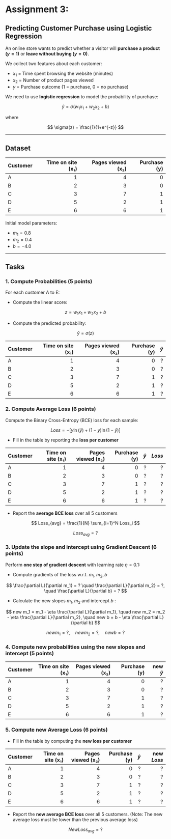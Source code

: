 # Assignment 3: 

## Predicting Customer Purchase using Logistic Regression 
An online store wants to predict whether a visitor will **purchase a product $(y = 1)$** or **leave without buying $(y = 0)$**.  


We collect two features about each customer:

- $x_1$ = Time spent browsing the website (minutes)
- $x_2$ = Number of product pages viewed
- $y$ = Purchase outcome (1 = purchase, 0 = no purchase)

We need to use **logistic regression** to model the probability of purchase:

$$
\hat{y} = \sigma(w_1 x_1 + w_2 x_2 + b)
$$

where 

$$
\sigma(z) = \frac{1}{1+e^{-z}}
$$

---

## Dataset

| Customer | Time on site (x₁) | Pages viewed (x₂) | Purchase (y) |
|----------|-------------------:|------------------:|-------------:|
| A        | 1                  | 4                 | 0            |
| B        | 2                  | 3                 | 0            |
| C        | 3                  | 7                 | 1            |
| D        | 5                  | 2                 | 1            |
| E        | 6                  | 6                 | 1            |

Initial model parameters:
- $m_1 = 0.8$
- $m_2 = 0.4$  
- $b = -4.0$

---

## Tasks

### 1. Compute Probabilities (5 points)
For each customer A to E:

- Compute the linear score:  

$$
z = w_1 x_1 + w_2 x_2 + b
$$

- Compute the predicted probability:  

$$
\hat{y} = \sigma(z)
$$

| Customer | Time on site (x₁) | Pages viewed (x₂) | Purchase (y) | $\hat{y}$ 
|----------|-------------------:|------------------:|-------------:|-------------:|
| A        | 1                  | 4                 | 0            | ?            |
| B        | 2                  | 3                 | 0            | ?            |
| C        | 3                  | 7                 | 1            | ?            |
| D        | 5                  | 2                 | 1            | ?            |
| E        | 6                  | 6                 | 1            | ?            |

### 2. Compute Average Loss (6 points)

Compute the Binary Cross-Entropy (BCE) loss for each sample:

$$
Loss = -\big[ y \ln(\hat{y}) + (1-y)\ln(1-\hat{y}) \big]
$$

- Fill in the table by reporting the **loss per customer**  
 
| Customer | Time on site (x₁) | Pages viewed (x₂) | Purchase (y) | $\hat{y}$ | $Loss$ |
|----------|-------------------:|------------------:|-------------:|-------------:|-------------:|
| A        | 1                  | 4                 | 0            | ?            | ?            |
| B        | 2                  | 3                 | 0            | ?            | ?            |
| C        | 3                  | 7                 | 1            | ?            | ?            |
| D        | 5                  | 2                 | 1            | ?            | ?            |
| E        | 6                  | 6                 | 1            | ?            | ?            |

  - Report the **average BCE loss** over all 5 customers  

$$
Loss_{avg} = \frac{1}{N} \sum_{i=1}^N Loss_i 
$$

$$
Loss_{avg} = ?
$$



### 3. Update the slope and intercept using Gradient Descent (6 points)
   Perform **one step of gradient descent** with learning rate $\eta = 0.1$:  
   - Compute gradients of the loss w.r.t. $m_1, m_2, b$ 

$$
\frac{\partial L}{\partial m_1} = ? \quad
\frac{\partial L}{\partial m_2} = ?, \quad
\frac{\partial L}{\partial b} = ?
$$

   - Calculate the new slopes $m_1, m_2$  and intercept $b$ :
     
$$
new m_1 = m_1 - \eta \frac{\partial L}{\partial m_1}, \quad 
new m_2 = m_2 - \eta \frac{\partial L}{\partial m_2}, \quad
new b = b - \eta \frac{\partial L}{\partial b}
$$

$$
new m_1 = ?, \quad
new m_2 = ?, \quad
new b = ?
$$

### 4. Compute new probabilities using the new slopes and intercept (5 points)

| Customer | Time on site (x₁) | Pages viewed (x₂) | Purchase (y) | new $\hat{y}$ 
|----------|-------------------:|------------------:|-------------:|-------------:|
| A        | 1                  | 4                 | 0            | ?            |
| B        | 2                  | 3                 | 0            | ?            |
| C        | 3                  | 7                 | 1            | ?            |
| D        | 5                  | 2                 | 1            | ?            |
| E        | 6                  | 6                 | 1            | ?            |


### 5. Compute new Average Loss (6 points)
- Fill in the table by computing the **new loss per customer**  
 

| Customer | Time on site (x₁) | Pages viewed (x₂) | Purchase (y) | $\hat{y}$ | new $Loss$ |
|----------|-------------------:|------------------:|-------------:|-------------:|-------------:|
| A        | 1                  | 4                 | 0            | ?            | ?            |
| B        | 2                  | 3                 | 0            | ?            | ?            |
| C        | 3                  | 7                 | 1            | ?            | ?            |
| D        | 5                  | 2                 | 1            | ?            | ?            |
| E        | 6                  | 6                 | 1            | ?            | ?            |

- Report the **new average BCE loss** over all 5 customers. (Note: The new average loss must be lower than the previous average loss)

$$
New Loss_{avg} = ?
$$

